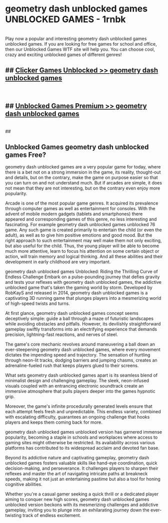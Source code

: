 # geometry dash unblocked games  UNBLOCKED GAMES - 1rnbk <br>
<br>
Play now a popular and interesting geometry dash unblocked games unblocked games. If you are looking for free games for school and office, then our Unblocked Games WTF site will help you. You can choose cool, crazy and exciting unblocked games of different genres!


## ##  [Clicker Games Unblocked >> geometry dash unblocked games](http://freeplayer.one?title=geometry_dash_unblocked_games&ref=UG)
  <br>

##  ## [Unblocked Games Premium >> geometry dash unblocked games](http://freeplayer.one?title=geometry_dash_unblocked_games&ref=UG)
  <br>
  ##



## Unblocked Games geometry dash unblocked games Free?

geometry dash unblocked games are a very popular game for today, where there is a bet not on a strong immersion in the game, its reality, thought-out and details, but on the contrary, make the game on purpose easier so that you can turn on and not understand much. But if arcades are simple, it does not mean that they are not interesting, but on the contrary even enjoy more popularity.

Arcade is one of the most popular game genres. It acquired its prevalence through computer games as well as entertainment for consoles. With the advent of mobile modern gadgets (tablets and smartphones) there appeared and corresponding games of this genre, no less interesting and fascinating. For example geometry dash unblocked games unblocked 76 game. Any such game is created primarily to entertain the child (or even the adult), as well as to give him positive emotions and good mood. But the right approach to such entertainment may well make them not only exciting, but also useful for the child. Thus, the young player will be able to become much more attentive, learn to focus his attention on some certain object or action, will train memory and logical thinking. And all these abilities and their development in early childhood are very important.

geometry dash unblocked games Unblocked: Riding the Thrilling Curve of Endless Challenge
Embark on a pulse-pounding journey that defies gravity and tests your reflexes with geometry dash unblocked games, the addictive unblocked game that's taken the gaming world by storm. Developed by RobKayS and released in 2014, geometry dash unblocked games is a captivating 3D running game that plunges players into a mesmerizing world of high-speed twists and turns.

At first glance, geometry dash unblocked games concept seems deceptively simple: guide a ball through a maze of futuristic landscapes while avoiding obstacles and pitfalls. However, its devilishly straightforward gameplay swiftly transforms into an electrifying experience that demands precision, lightning-fast reactions, and nerves of steel.

The game's core mechanic revolves around maneuvering a ball down an ever-steepening geometry dash unblocked games, where every movement dictates the impending speed and trajectory. The sensation of hurtling through neon-lit tracks, dodging barriers and jumping chasms, creates an adrenaline-fueled rush that keeps players glued to their screens.

What sets geometry dash unblocked games apart is its seamless blend of minimalist design and challenging gameplay. The sleek, neon-infused visuals coupled with an entrancing electronic soundtrack create an immersive atmosphere that pulls players deeper into the games hypnotic grip.

Moreover, the game's infinite procedurally generated levels ensure that each attempt feels fresh and unpredictable. This endless variety, combined with escalating difficulty, guarantees an ongoing challenge that hooks players and keeps them coming back for more.

geometry dash unblocked games unblocked version has garnered immense popularity, becoming a staple in schools and workplaces where access to gaming sites might otherwise be restricted. Its availability across various platforms has contributed to its widespread acclaim and devoted fan base.

Beyond its addictive nature and captivating gameplay, geometry dash unblocked games fosters valuable skills like hand-eye coordination, quick decision-making, and perseverance. It challenges players to sharpen their reflexes and master the art of navigating intricate paths at breakneck speeds, making it not just an entertaining pastime but also a tool for honing cognitive abilities.

Whether you're a casual gamer seeking a quick thrill or a dedicated player aiming to conquer new high scores, geometry dash unblocked games unblocked version beckons with its mesmerizing challenges and addictive gameplay, inviting you to plunge into an exhilarating journey down the ever-twisting track of endless excitement.